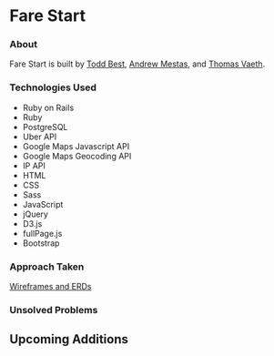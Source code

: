 # Fare Start
### About
Fare Start is built by [Todd Best](https://github.com/toddbest2004), [Andrew Mestas](https://github.com/andrew-mestas), and [Thomas Vaeth](https://github.com/thomasvaeth).

### Technologies Used
* Ruby on Rails
* Ruby
* PostgreSQL
* Uber API
* Google Maps Javascript API
* Google Maps Geocoding API
* IP API
* HTML
* CSS
* Sass
* JavaScript
* jQuery
* D3.js
* fullPage.js
* Bootstrap

### Approach Taken
[Wireframes and ERDs](https://github.com/thomasvaeth/ga-rails/tree/master/screenshots)


### Unsolved Problems


## Upcoming Additions
